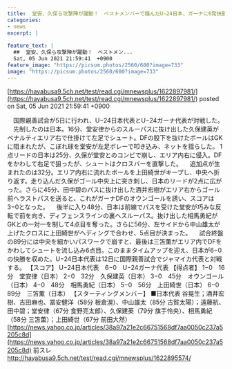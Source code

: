 ```yaml
---
title:  堂安、久保ら攻撃陣が躍動！　ベストメンバーで臨んだU−24日本、ガーナに6発快勝 ★2  
categories:
- news
excerpt: |
  
feature_text: |
  ##  堂安、久保ら攻撃陣が躍動！　ベストメン...
  Sat, 05 Jun 2021 21:59:41  +0900
feature_image: "https://picsum.photos/2560/600?image=733"
image: "https://picsum.photos/2560/600?image=733"
---
```


[https://hayabusa9.5ch.net/test/read.cgi/mnewsplus/1622897981/](https://hayabusa9.5ch.net/test/read.cgi/mnewsplus/1622897981/)
posted on Sat, 05 Jun 2021 21:59:41  +0900

<!--more-->

　国際親善試合が5日に行われ、U−24日本代表とU−24ガーナ代表が対戦した。 　先制したのは日本。16分、堂安律からのスルーパスに抜け出した久保建英がペナルティエリア右で仕掛けて左足でシュート。DFの股下を抜けたボールはGKに阻まれたが、こぼれ球を堂安が左足ボレーで叩き込み、ネットを揺らした。 1点リードの日本は25分、久保が堂安とのコンビで崩し、エリア内右に侵入。DFをかわして右足で狙ったが、シュートはクロスバーを直撃した。 　追加点が生まれたのは32分。エリア内右に流れたボールを上田綺世がキープし、中央へ折り返す。走り込んだ久保がゴール中央上に突き刺し、日本のリードが2点に広がった。さらに45分、田中碧のパスに抜け出した酒井宏樹がエリア右からゴール前へラストパスを送ると、これがガーナDFのオウンゴールを誘い、スコアは3−0となった。 　後半に入り48分、日本は前線でパスを受けた堂安が巧みな反転で前を向き、ディフェンスラインの裏へスルーパス。抜け出した相馬勇紀がGKとの一対一を制して4点目を奪った。さらに56分、左サイドから中山雄太が上げたクロスに上田綺世がヘディングで合わせ、5点目が決まった。 　試合終盤の89分には中央を細かいパスワークで崩すと、最後は三笘薫がエリア内でDFをかわしてシュートを流し込み6点目。このままタイムアップを迎え、日本が6−0の快勝を収めた。U−24日本代表は12日に国際親善試合でジャマイカ代表と対戦する。 【スコア】 U−24日本代表　6−0　U−24ガーナ代表 【得点者】 1−0　16分　堂安律（日本） 2−0　32分　久保建英（日本） 3−0　45分　オウンゴール（日本） 4−0　48分　相馬勇紀（日本） 5−0　56分　上田綺世（日本） 6−0　89分　三笘薫（日本） 【スターティングメンバー】 ■日本代表 谷晃生；酒井宏樹、吉田麻也、冨安健洋（58分 板倉滉）、中山雄太（85分 古賀太陽）；遠藤航、田中碧；堂安律（67分 食野亮太郎）、久保建英（79分 旗手怜央）、相馬勇紀（58分 三笘薫）；上田綺世（67分 前田大然） [https://news.yahoo.co.jp/articles/38a97a21e2c66751568df7aa0050c237a5205c8d](https://news.yahoo.co.jp/articles/38a97a21e2c66751568df7aa0050c237a5205c8d) 前スレ http://hayabusa9.5ch.net/test/read.cgi/mnewsplus/1622895574/
